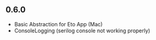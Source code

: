 ## 0.6.0
* Basic Abstraction for Eto App (Mac)
* ConsoleLogging (serilog console not working properly)
